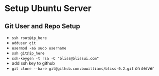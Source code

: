 # Setup Ubuntu Server

## Git User and Repo Setup

- `ssh root@ip_here`
- `adduser git`
- `usermod -aG sudo username`
- `ssh git@ip_here`
- `ssh-keygen -t rsa -C "bliss@blissui.com"`
- add ssh key to github
- `git clone --bare git@github.com:buwilliams/bliss-0.2.git` on server
